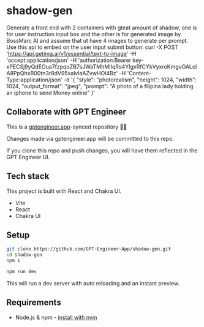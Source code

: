 # shadow-gen

Generate a front end with 2 containers with gteat amount of shadow, one is for user instruction input box and the other is for generated image by BossMarc AI and assume that ut have 4 images to generate per prompt. Use this api to embed on the user input submit button: curl -X POST 'https://api.getimg.ai/v1/essential/text-to-image' -H 'accept:application/json' -H 'authorization:Bearer key-xPECSj9yQdEOua7fzpqoZB7sJWaTMhMIIqRs4YIgxRfCYkVyxroKmgvOALcIA8PpQhxB00tn3r8dV95xalvlaAZvwHOl4Bz' -H 'Content-Type:application/json' -d '{
  "style": "photorealism",
  "height": 1024,
  "width": 1024,
  "output_format": "jpeg",
  "prompt": "A photo of a filipina lady holding an iphone to send Money online"
}'

## Collaborate with GPT Engineer

This is a [gptengineer.app](https://gptengineer.app)-synced repository 🌟🤖

Changes made via gptengineer.app will be committed to this repo.

If you clone this repo and push changes, you will have them reflected in the GPT Engineer UI.

## Tech stack

This project is built with React and Chakra UI.

- Vite
- React
- Chakra UI

## Setup

```sh
git clone https://github.com/GPT-Engineer-App/shadow-gen.git
cd shadow-gen
npm i
```

```sh
npm run dev
```

This will run a dev server with auto reloading and an instant preview.

## Requirements

- Node.js & npm - [install with nvm](https://github.com/nvm-sh/nvm#installing-and-updating)
